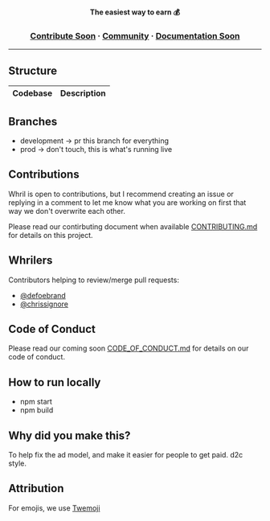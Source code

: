 <a href="https://www.whril.com"><p align="center"></a>

<p align="center">
  <strong>The easiest way to earn 💰</strong>
</p>

<h3 align="center">
  <a href="">Contribute Soon</a>
  <span> · </span>
  <a href="https://discord.gg/xY9rwJhy">Community</a>
  <span> · </span>
  <a href="">Documentation Soon</a>
</h3>

---

## Structure

| Codebase             |      Description      |
| :------------------- | :-------------------: |

## Branches

- development -> pr this branch for everything
- prod -> don't touch, this is what's running live

## Contributions

Whril is open to contributions, but I recommend creating an issue or replying in a comment to let me know what you are working on first that way we don't overwrite each other.

Please read our contirbuting document when available [CONTRIBUTING.md](https://www.github.com/) for details on this project.

## Whrilers

Contributors helping to review/merge pull requests:

- [@defoebrand](https://github.com/DefoeBrand)
- [@chrissignore](https://github.com/chrissignore)

## Code of Conduct

Please read our coming soon [CODE_OF_CONDUCT.md](https://github.com/) for details on our code of conduct.

## How to run locally

- npm start
- npm build

## Why did you make this?

To help fix the ad model, and make it easier for people to get paid. d2c style.

## Attribution

For emojis, we use [Twemoji](https://twemoji.twitter.com/)
